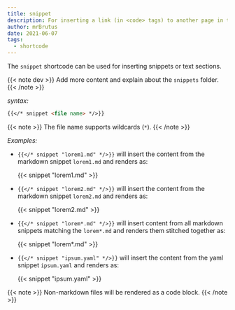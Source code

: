 ```yaml
---
title: snippet
description: For inserting a link (in <code> tags) to another page in the same section.
author: mrBrutus
date: 2021-06-07
tags:
  - shortcode
---
```


The `snippet` shortcode can be used for inserting snippets or text sections.


{{< note dev >}}
Add more content and explain about the `snippets` folder.
{{< /note >}}

*syntax:*

```md
{{</* snippet <file name> */>}}
```

{{< note >}}
The file name supports wildcards (`*`).
{{< /note >}}

*Examples:*

- `{{</* snippet "lorem1.md" */>}}` will insert the content from the markdown snippet `lorem1.md` and renders
  as:

  {{< snippet "lorem1.md" >}}

- `{{</* snippet "lorem2.md" */>}}` will insert the content from the markdown snippet `lorem2.md` and renders
  as:

  {{< snippet "lorem2.md" >}}

- `{{</* snippet "lorem*.md" */>}}` will insert content from all markdown snippets matching the `lorem*.md` and renders
  them stitched together as:

  {{< snippet "lorem*.md" >}}

- `{{</* snippet "ipsum.yaml" */>}}` will insert the content from the yaml snippet `ipsum.yaml` and renders
  as:

  {{< snippet "ipsum.yaml" >}}

{{< note >}}
Non-markdown files will be rendered as a code block.
{{< /note >}}